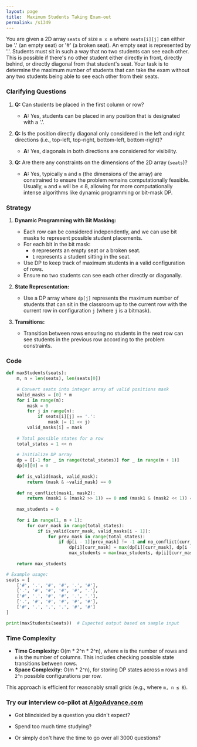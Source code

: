 ```yaml
---
layout: page
title:  Maximum Students Taking Exam-out
permalink: /s1349
---
```

You are given a 2D array `seats` of size `m x n` where `seats[i][j]` can either be '.' (an empty seat) or '#' (a broken seat). An empty seat is represented by '.'. Students must sit in such a way that no two students can see each other. This is possible if there's no other student either directly in front, directly behind, or directly diagonal from that student's seat. Your task is to determine the maximum number of students that can take the exam without any two students being able to see each other from their seats.

### Clarifying Questions
1. **Q:** Can students be placed in the first column or row?
   - **A:** Yes, students can be placed in any position that is designated with a '.'.
   
2. **Q:** Is the position directly diagonal only considered in the left and right directions (i.e., top-left, top-right, bottom-left, bottom-right)?
   - **A:** Yes, diagonals in both directions are considered for visibility.

3. **Q:** Are there any constraints on the dimensions of the 2D array (`seats`)?
   - **A:** Yes, typically `m` and `n` (the dimensions of the array) are constrained to ensure the problem remains computationally feasible. Usually, `m` and `n` will be ≤ 8, allowing for more computationally intense algorithms like dynamic programming or bit-mask DP.

### Strategy
1. **Dynamic Programming with Bit Masking:**
   - Each row can be considered independently, and we can use bit masks to represent possible student placements.
   - For each bit in the bit mask:
     - `0` represents an empty seat or a broken seat.
     - `1` represents a student sitting in the seat.
   - Use DP to keep track of maximum students in a valid configuration of rows.
   - Ensure no two students can see each other directly or diagonally.

2. **State Representation:**
   - Use a DP array where `dp[j]` represents the maximum number of students that can sit in the classroom up to the current row with the current row in configuration `j` (where `j` is a bitmask).

3. **Transitions:**
   - Transition between rows ensuring no students in the next row can see students in the previous row according to the problem constraints.

### Code
```python
def maxStudents(seats):
    m, n = len(seats), len(seats[0])
    
    # Convert seats into integer array of valid positions mask
    valid_masks = [0] * m
    for i in range(m):
        mask = 0
        for j in range(n):
            if seats[i][j] == '.':
                mask |= (1 << j)
        valid_masks[i] = mask
    
    # Total possible states for a row
    total_states = 1 << n
    
    # Initialize DP array
    dp = [[-1 for _ in range(total_states)] for _ in range(m + 1)]
    dp[0][0] = 0
    
    def is_valid(mask, valid_mask):
        return (mask & ~valid_mask) == 0
    
    def no_conflict(mask1, mask2):
        return (mask1 & (mask2 >> 1)) == 0 and (mask1 & (mask2 << 1)) == 0
    
    max_students = 0
    
    for i in range(1, m + 1):
        for curr_mask in range(total_states):
            if is_valid(curr_mask, valid_masks[i - 1]):
                for prev_mask in range(total_states):
                    if dp[i - 1][prev_mask] != -1 and no_conflict(curr_mask, prev_mask):
                        dp[i][curr_mask] = max(dp[i][curr_mask], dp[i - 1][prev_mask] + bin(curr_mask).count('1'))
                        max_students = max(max_students, dp[i][curr_mask])
    
    return max_students

# Example usage:
seats = [
    ['#', '.', '#', '#', '.', '#'],
    ['.', '#', '#', '#', '#', '.'],
    ['#', '.', '#', '#', '.', '.'],
    ['.', '#', '#', '#', '#', '#'],
    ['#', '.', '.', '.', '#', '#']
]

print(maxStudents(seats))  # Expected output based on sample input
```

### Time Complexity
- **Time Complexity:** O(m * 2^n * 2^n), where `m` is the number of rows and `n` is the number of columns. This includes checking possible state transitions between rows.
- **Space Complexity:** O(m * 2^n), for storing DP states across `m` rows and `2^n` possible configurations per row.

This approach is efficient for reasonably small grids (e.g., where `m, n ≤ 8`).


### Try our interview co-pilot at [AlgoAdvance.com](https://algoAdvance.com)

- Got blindsided by a question you didn't expect?

- Spend too much time studying?

- Or simply don't have the time to go over all 3000 questions?

